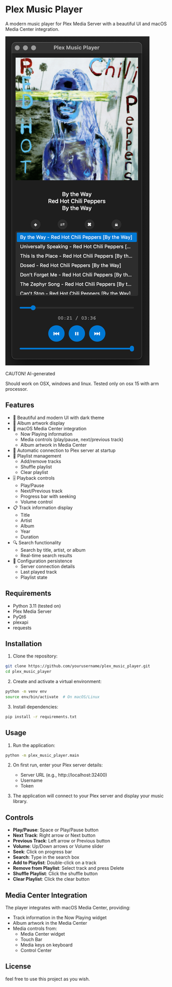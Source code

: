 # Plex Music Player

A modern music player for Plex Media Server with a beautiful UI and macOS Media Center integration.

![Screenshot](screenshot.png)

CAUTON! AI-generated

Should work on OSX, windows and linux.
Tested only on osx 15 with arm processor.

## Features

- 🎵 Beautiful and modern UI with dark theme
- 🎨 Album artwork display
- 📱 macOS Media Center integration
  - Now Playing information
  - Media controls (play/pause, next/previous track)
  - Album artwork in Media Center
- 🎯 Automatic connection to Plex server at startup
- 🔄 Playlist management
  - Add/remove tracks
  - Shuffle playlist
  - Clear playlist
- 🎚️ Playback controls
  - Play/Pause
  - Next/Previous track
  - Progress bar with seeking
  - Volume control
- 📋 Track information display
  - Title
  - Artist
  - Album
  - Year
  - Duration
- 🔍 Search functionality
  - Search by title, artist, or album
  - Real-time search results
- 💾 Configuration persistence
  - Server connection details
  - Last played track
  - Playlist state

## Requirements

- Python 3.11 (tested on)
- Plex Media Server
- PyQt6
- plexapi
- requests

## Installation

1. Clone the repository:
```bash
git clone https://github.com/yourusername/plex_music_player.git
cd plex_music_player
```

2. Create and activate a virtual environment:
```bash
python -m venv env
source env/bin/activate  # On macOS/Linux
```

3. Install dependencies:
```bash
pip install -r requirements.txt
```

## Usage

1. Run the application:
```bash
python -m plex_music_player.main
```

2. On first run, enter your Plex server details:
   - Server URL (e.g., http://localhost:32400)
   - Username
   - Token

3. The application will connect to your Plex server and display your music library.

## Controls

- **Play/Pause**: Space or Play/Pause button
- **Next Track**: Right arrow or Next button
- **Previous Track**: Left arrow or Previous button
- **Volume**: Up/Down arrows or Volume slider
- **Seek**: Click on progress bar
- **Search**: Type in the search box
- **Add to Playlist**: Double-click on a track
- **Remove from Playlist**: Select track and press Delete
- **Shuffle Playlist**: Click the shuffle button
- **Clear Playlist**: Click the clear button

## Media Center Integration

The player integrates with macOS Media Center, providing:
- Track information in the Now Playing widget
- Album artwork in the Media Center
- Media controls from:
  - Media Center widget
  - Touch Bar
  - Media keys on keyboard
  - Control Center

## License

feel free to use this project as you wish. 
